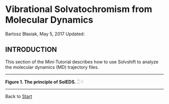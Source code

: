 Vibrational Solvatochromism from Molecular Dynamics
===================================================

Bartosz Błasiak, May 5, 2017  Updated: 

INTRODUCTION
------------

This section of the Mini-Tutorial describes how to use Solvshift
to analyze the molecular dynamics (MD) trajectory files.

******
**Figure 1. The principle of SolEDS.** 
<img src="soleds-scheme.png" alt="Drawing" style="width: 20px;"/>
******

Back to [Start](https://github.com/globulion/slv/tree/master/doc/tutor)

